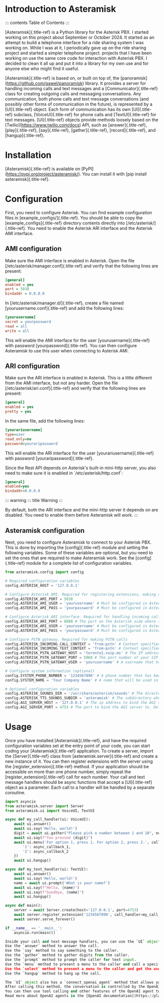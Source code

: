 # Introduction to Asteramisk

::: contents
Table of Contents
:::

[Asteramisk]{.title-ref} is a Python library for the Asterisk PBX. I
started working on this project about September or October 2024. It
started as an attempt to build a telephone interface for a ride sharing
system I was working on. While I was at it, I periodically gave up on
the ride sharing project and started a simpler telephone project.
projects that I have been working on use the same core code for
interaction with Asterisk PBX. I decided to clean it all up and put it
into a library for my own use and for anyone else who might find it
useful.

[Asteramisk]{.title-ref} is based on, or built on top of, the
\[panoramisk\](<https://github.com/gawel/panoramisk>) library. It
provides a server for handling incoming calls and text messages and a
[Communicator]{.title-ref} class for creating outgoing calls and
messaging conversations. Any communication, both phone calls and text
message conversations (and possibly other forms of communication in the
future), is represented by a [UI]{.title-ref} object. Each form of
communication has its own [UI]{.title-ref} subclass,
[VoiceUI]{.title-ref} for phone calls and [TextUI]{.title-ref} for text
messages. [UI]{.title-ref} objects provide methods loosely based on the
\[Twilio\](<https://www.twilio.com/docs>) API, such as
[answer]{.title-ref}, [play]{.title-ref}, [say]{.title-ref},
[gather]{.title-ref}, [record]{.title-ref}, and [hangup]{.title-ref}.

# Installation

[Asteramisk]{.title-ref} is available on
\[PyPI\](<https://pypi.org/project/asteramisk/>). You can install it
with [pip install asteramisk]{.title-ref}.

# Configuration

First, you need to configure Asterisk. You can find example
configuration files in [example_configs/]{.title-ref}. You should be
able to copy the [example_configs]{.title-ref} directory contents
directly into [/etc/asterisk/]{.title-ref}. You need to enable the
Asterisk ARI interface and the Asterisk AMI interface.

## AMI configuration

Make sure the AMI interface is enabled in Asterisk. Open the file
[/etc/asterisk/manager.conf]{.title-ref} and verify that the following
lines are present:

``` ini
[general]
enabled = yes
port = 5038
bindaddr = 0.0.0.0
```

In [/etc/asterisk/manager.d/]{.title-ref}, create a file named
[yourusername.conf]{.title-ref} and add the following lines:

``` ini
[yourusername]
secret = yourpassword
read = all
write = all
```

This will enable the AMI interface for the user
[yourusername]{.title-ref} with password [yourpassword]{.title-ref}. You
can then configure Asteramisk to use this user when connecting to
Asterisk AMI.

## ARI configuration

Make sure the ARI interface is enabled in Asterisk. This is a little
different from the AMI interface, but not any harder. Open the file
[/etc/asterisk/ari.conf]{.title-ref} and verify that the following lines
are present:

``` ini
[general]
enabled = yes
pretty = yes
```

In the same file, add the following lines:

``` ini
[yourariusername]
type=user
read_only=no
password=youraripassword
```

This will enable the ARI interface for the user
[yourariusername]{.title-ref} with password
[youraripassword]{.title-ref}.

Since the Rest API depends on Asterisk\'s built-in mini-http server, you
also need to make sure it is enabled in \`/etc/asterisk/http.conf\`:

``` ini
[general]
enabled=yes
bindaddr=0.0.0.0
```

::: warning
::: title
Warning
:::

By default, both the ARI interface and the mini-http server it depends
on are disabled. You need to enable them before Asteramisk will work.
:::

## Asteramisk configuration

Next, you need to configure Asteramisk to connect to your Asterisk PBX.
This is done by importing the [config]{.title-ref} module and setting
the following variables. Some of these variables are optional, but you
need to set the ones that are required to make Asteramisk work. See the
[config]{.title-ref} module for a complete list of configuration
variables.

``` python
from asteramisk.config import config

# Required configuration variables
config.ASTERISK_HOST = '127.0.0.1'

# Configure Asterisk AMI. Required for registering extensions, making calls and sending text messages
config.ASTERISK_AMI_PORT = 5038
config.ASTERISK_AMI_USER = 'yourusername' # Must be configured in Asterisk manager.conf
config.ASTERISK_AMI_PASS = 'yourpassword' # Must be configured in Asterisk manager.conf

# Configure Asterisk ARI interface. Required for handling incoming calls, playing audio, and general control of the call
config.ASTERISK_ARI_PORT = 8088 # The port on the Asterisk side where the Asterisk Rest API will be listening. Default is 8088
config.ASTERISK_ARI_USER = 'yourusername' # Must be configured in Asterisk ari.conf
config.ASTERISK_ARI_PASS = 'yourpassword' # Must be configured in Asterisk ari.conf

# Configure PSTN gateway. Required for making PSTN calls
config.ASTERISK_INCOMING_CALL_CONTEXT = 'from-pstn' # Context specified in context=yourcontext in Asterisk pjsip.conf under your endpoint configuration
config.ASTERISK_INCOMING_TEXT_CONTEXT = 'from-pstn' # Context specified in message_context=yourcontext in Asterisk pjsip.conf under your endpoint configuration
config.ASTERISK_PSTN_GATEWAY_HOST = 'toronto1.voip.ms' # The IP address or hostname of your SIP service provider. The POP server for PSTN calls
config.ASTERISK_PSTN_GATEWAY_PORT = 5060 # The port number of your SIP service provider
config.ASTERISK_PSTN_GATEWAY_USER = 'yourusername' # A username that has been configured with your SIP provider for authentication to your SIP account. Asteramisk needs it for outgoing PSTN calls

# Configure system information (optional)
config.SYSTEM_PHONE_NUMBER = '1234567890' # A phone number that has been configured with your SIP provider to be routed to your Asterisk endpoint
config.SYSTEM_NAME = 'Your Company Name' # A name that will be used in outgoing calls and text messages

# Optional configuration variables
config.ASTERISK_SOUNDS_DIR = '/usr/share/asterisk/sounds' # The directory where Asterisk stores its sound files. You need to set this only if you have changed the default location on the Asterisk side
config.ASTERISK_TTS_SOUNDS_SUBDIR = 'asteramisk' # The subdirectory where Asteramisk stores its TTS sound files. The default is fine, unless you don't like defaults, or unless you simply love writing unnecessary configuration.
config.AGI_SERVER_HOST = '127.0.0.1' # The ip address to bind the AGI server to. Default is 127.0.0.1
config.AGI_SERVER_PORT = 4753 # The port to bind the AGI server to. Default is 4753. You need to change this if you are running multiple instances of projects that use Asteramisk
```

# Usage

Once you have installed [Asteramisk]{.title-ref}, and have the required
configuration variables set at the entry point of your code, you can
start coding your [Asteramisk]{.title-ref} application. To create a
server, import the [Server]{.title-ref} class from
[asteramisk.server]{.title-ref} and create a new instance of it. You can
then register extensions with the server using the
[register_extension]{.title-ref} method. If your application should be
accessible on more than one phone number, simply repeat the
[register_extension]{.title-ref} call for each number. Your call and
text message handlers should be async functions that accept a
[UI]{.title-ref} object as a parameter. Each call to a handler will be
handled by a separate coroutine.

``` python
import asyncio
from asteramisk.server import Server
from asteramisk.ui import VoiceUI, TextUI

async def my_call_handler(ui: VoiceUI):
    await ui.answer()
    await ui.say('Hello, world!')
    digit = await ui.gather("Please pick a number between 1 and 10", num_digits=1)
    await ui.say(f"You pressed {digit}")
    await ui.menu('For option 1, press 1. For option 2, press 2.', callbacks={
        '1': async_callback_1,
        '2': async_callback_2
    })
    await ui.hangup()

async def my_text_handler(ui: TextUI):
    await ui.answer()
    await ui.say('Hello, world!')
    name = await ui.prompt('What is your name?')
    await ui.say(f"Hello, {name}")
    await ui.say(f"Goodbye, {name}")
    await ui.hangup()

async def main():
    server = await Server.create(host='127.0.0.1', port=4753)
    await server.register_extension('1234567890', call_handler=my_call_handler, text_handler=my_text_handler)
    await server.serve_forever()

if __name__ == '__main__':
    asyncio.run(main())

Inside your call and text message handlers, you can use the `UI` object to control the call or text conversation.
Use the `answer` method to answer the call.
Use the `say` method to say something to the caller.
Use the `gather` method to gather digits from the caller.
Use the `prompt` method to prompt the caller for text input.
Use the `menu` method to present a menu to the caller and call a specified callback for the user's choice.
Use the `select` method to present a menu to the caller and get the user's choice.
Use the `hangup` method to hang up the call.

The `UI` object also has a `connect_openai_agent` method that allows you to connect your call or text conversation to an OpenAI agent.
After calling this method, the conversation is controlled by the OpenAI agent.
You can then use tool calling and other features of the OpenAI agent to control the conversation.
Read more about OpenAI agents in the [OpenAI documentation](https://platform.openai.com/docs/guides/agents).
```
